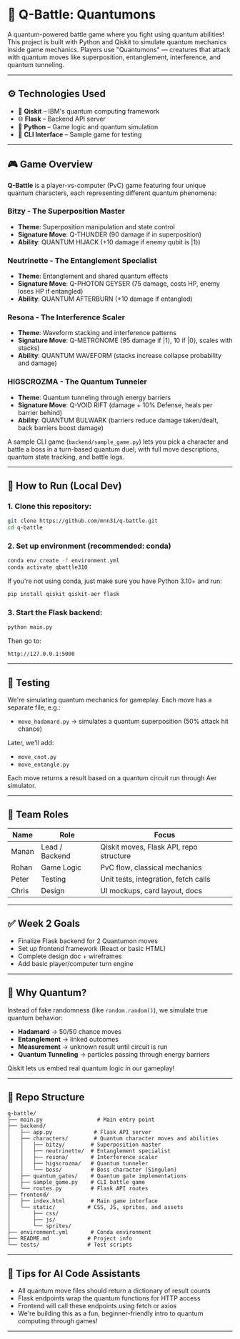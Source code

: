 # 🔮 Q-Battle: Quantumons

A quantum-powered battle game where you fight using quantum abilities! This project is built with Python and Qiskit to simulate quantum mechanics inside game mechanics. Players use "Quantumons" — creatures that attack with quantum moves like superposition, entanglement, interference, and quantum tunneling.

---

## ⚙️ Technologies Used

- 🧠 **Qiskit** – IBM's quantum computing framework
- 🌐 **Flask** – Backend API server
- 🐍 **Python** – Game logic and quantum simulation
- 🎯 **CLI Interface** – Sample game for testing

---

## 🎮 Game Overview

**Q-Battle** is a player-vs-computer (PvC) game featuring four unique quantum characters, each representing different quantum phenomena:

### **Bitzy** - The Superposition Master
- **Theme**: Superposition manipulation and state control
- **Signature Move**: Q-THUNDER (90 damage if in superposition)
- **Ability**: QUANTUM HIJACK (+10 damage if enemy qubit is |1⟩)

### **Neutrinette** - The Entanglement Specialist  
- **Theme**: Entanglement and shared quantum effects
- **Signature Move**: Q-PHOTON GEYSER (75 damage, costs HP, enemy loses HP if entangled)
- **Ability**: QUANTUM AFTERBURN (+10 damage if entangled)

### **Resona** - The Interference Scaler
- **Theme**: Waveform stacking and interference patterns
- **Signature Move**: Q-METRONOME (95 damage if |1⟩, 10 if |0⟩, scales with stacks)
- **Ability**: QUANTUM WAVEFORM (stacks increase collapse probability and damage)

### **HIGSCROZMA** - The Quantum Tunneler
- **Theme**: Quantum tunneling through energy barriers
- **Signature Move**: Q-VOID RIFT (damage + 10% Defense, heals per barrier behind)
- **Ability**: QUANTUM BULWARK (barriers reduce damage taken/dealt, back barriers boost damage)

A sample CLI game (`backend/sample_game.py`) lets you pick a character and battle a boss in a turn-based quantum duel, with full move descriptions, quantum state tracking, and battle logs.

---

## 🚀 How to Run (Local Dev)

### 1. Clone this repository:
```bash
git clone https://github.com/mnn31/q-battle.git
cd q-battle
```

### 2. Set up environment (recommended: conda)
```bash
conda env create -f environment.yml
conda activate qbattle310
```

If you're not using conda, just make sure you have Python 3.10+ and run:
```bash
pip install qiskit qiskit-aer flask
```

### 3. Start the Flask backend:
```bash
python main.py
```
Then go to:
```
http://127.0.0.1:5000
```

---

## 🧪 Testing
We're simulating quantum mechanics for gameplay.
Each move has a separate file, e.g.:

- `move_hadamard.py` → simulates a quantum superposition (50% attack hit chance)

Later, we'll add:
- `move_cnot.py`
- `move_entangle.py`

Each move returns a result based on a quantum circuit run through Aer simulator.

---

## 👥 Team Roles
| Name  | Role         | Focus                                 |
|-------|--------------|---------------------------------------|
| Manan | Lead / Backend | Qiskit moves, Flask API, repo structure |
| Rohan | Game Logic   | PvC flow, classical mechanics         |
| Peter | Testing      | Unit tests, integration, fetch calls  |
| Chris | Design       | UI mockups, card layout, docs         |

---

## ✅ Week 2 Goals
- Finalize Flask backend for 2 Quantumon moves
- Set up frontend framework (React or basic HTML)
- Complete design doc + wireframes
- Add basic player/computer turn engine

---

## 🧠 Why Quantum?
Instead of fake randomness (like `random.random()`), we simulate true quantum behavior:

- **Hadamard** → 50/50 chance moves
- **Entanglement** → linked outcomes
- **Measurement** → unknown result until circuit is run
- **Quantum Tunneling** → particles passing through energy barriers

Qiskit lets us embed real quantum logic in our gameplay!

---

## 📁 Repo Structure
```
q-battle/
├── main.py                 # Main entry point
├── backend/
│   ├── app.py             # Flask API server
│   ├── characters/        # Quantum character moves and abilities
│   │   ├── bitzy/        # Superposition master
│   │   ├── neutrinette/  # Entanglement specialist
│   │   ├── resona/       # Interference scaler
│   │   ├── higscrozma/   # Quantum tunneler
│   │   └── boss/         # Boss character (Singulon)
│   ├── quantum_gates/    # Quantum gate implementations
│   ├── sample_game.py    # CLI battle game
│   └── routes.py         # Flask API routes
├── frontend/
│   ├── index.html        # Main game interface
│   └── static/          # CSS, JS, sprites, and assets
│       ├── css/
│       ├── js/
│       └── sprites/
├── environment.yml       # Conda environment
├── README.md            # Project info
└── tests/               # Test scripts
```

---

## 🤖 Tips for AI Code Assistants
- All quantum move files should return a dictionary of result counts
- Flask endpoints wrap the quantum functions for HTTP access
- Frontend will call these endpoints using fetch or axios
- We're building this as a fun, beginner-friendly intro to quantum computing through games!

---